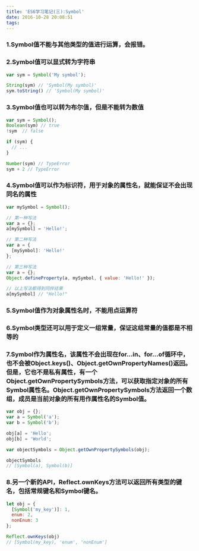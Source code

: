 ```yaml
---
title: 'ES6学习笔记(三):Symbol'
date: 2016-10-28 20:08:51
tags:
---
```



### 1.Symbol值不能与其他类型的值进行运算，会报错。
### 2.Symbol值可以显式转为字符串
```javascript
var sym = Symbol('My symbol');

String(sym) // 'Symbol(My symbol)'
sym.toString() // 'Symbol(My symbol)'
```

### 3.Symbol值也可以转为布尔值，但是不能转为数值
```javascript
var sym = Symbol();
Boolean(sym) // true
!sym  // false

if (sym) {
  // ...
}

Number(sym) // TypeError
sym + 2 // TypeError
```

### 4.Symbol值可以作为标识符，用于对象的属性名，就能保证不会出现同名的属性
```javascript
var mySymbol = Symbol();

// 第一种写法
var a = {};
a[mySymbol] = 'Hello!';

// 第二种写法
var a = {
  [mySymbol]: 'Hello!'
};

// 第三种写法
var a = {};
Object.defineProperty(a, mySymbol, { value: 'Hello!' });

// 以上写法都得到同样结果
a[mySymbol] // "Hello!"
```

### 5.Symbol值作为对象属性名时，不能用点运算符

### 6.Symbol类型还可以用于定义一组常量，保证这组常量的值都是不相等的

### 7.Symbol作为属性名，该属性不会出现在for...in、for...of循环中，也不会被Object.keys()、Object.getOwnPropertyNames()返回。但是，它也不是私有属性，有一个Object.getOwnPropertySymbols方法，可以获取指定对象的所有Symbol属性名。Object.getOwnPropertySymbols方法返回一个数组，成员是当前对象的所有用作属性名的Symbol值。
```javascript
var obj = {};
var a = Symbol('a');
var b = Symbol('b');

obj[a] = 'Hello';
obj[b] = 'World';

var objectSymbols = Object.getOwnPropertySymbols(obj);

objectSymbols
// [Symbol(a), Symbol(b)]
```

### 8.另一个新的API，Reflect.ownKeys方法可以返回所有类型的键名，包括常规键名和Symbol键名。
```javascript
let obj = {
  [Symbol('my_key')]: 1,
  enum: 2,
  nonEnum: 3
};

Reflect.ownKeys(obj)
// [Symbol(my_key), 'enum', 'nonEnum']
```